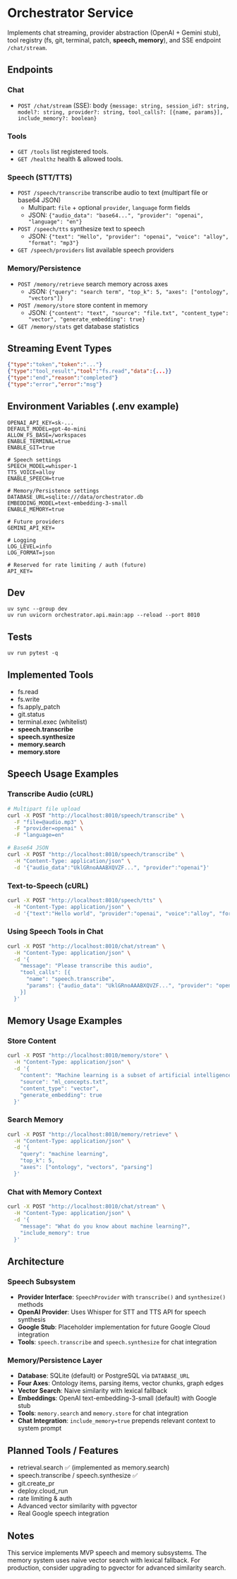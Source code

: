 # Orchestrator Service

Implements chat streaming, provider abstraction (OpenAI + Gemini stub), tool registry (fs, git, terminal, patch, **speech, memory**), and SSE endpoint `/chat/stream`.

## Endpoints

### Chat
- `POST /chat/stream` (SSE): body `{message: string, session_id?: string, model?: string, provider?: string, tool_calls?: [{name, params}], include_memory?: boolean}`

### Tools
- `GET /tools` list registered tools.
- `GET /healthz` health & allowed tools.

### Speech (STT/TTS)
- `POST /speech/transcribe` transcribe audio to text (multipart file or base64 JSON)
  - Multipart: `file` + optional `provider`, `language` form fields
  - JSON: `{"audio_data": "base64...", "provider": "openai", "language": "en"}`
- `POST /speech/tts` synthesize text to speech
  - JSON: `{"text": "Hello", "provider": "openai", "voice": "alloy", "format": "mp3"}`
- `GET /speech/providers` list available speech providers

### Memory/Persistence
- `POST /memory/retrieve` search memory across axes
  - JSON: `{"query": "search term", "top_k": 5, "axes": ["ontology", "vectors"]}`
- `POST /memory/store` store content in memory
  - JSON: `{"content": "text", "source": "file.txt", "content_type": "vector", "generate_embedding": true}`
- `GET /memory/stats` get database statistics

## Streaming Event Types
```json
{"type":"token","token":"..."}
{"type":"tool_result","tool":"fs.read","data":{...}}
{"type":"end","reason":"completed"}
{"type":"error","error":"msg"}
```

## Environment Variables (.env example)
```
OPENAI_API_KEY=sk-...
DEFAULT_MODEL=gpt-4o-mini
ALLOW_FS_BASE=/workspaces
ENABLE_TERMINAL=true
ENABLE_GIT=true

# Speech settings
SPEECH_MODEL=whisper-1
TTS_VOICE=alloy
ENABLE_SPEECH=true

# Memory/Persistence settings
DATABASE_URL=sqlite:///data/orchestrator.db
EMBEDDING_MODEL=text-embedding-3-small
ENABLE_MEMORY=true

# Future providers
GEMINI_API_KEY=

# Logging
LOG_LEVEL=info
LOG_FORMAT=json

# Reserved for rate limiting / auth (future)
API_KEY=
```

## Dev
```
uv sync --group dev
uv run uvicorn orchestrator.api.main:app --reload --port 8010
```

## Tests
```
uv run pytest -q
```

## Implemented Tools
- fs.read
- fs.write
- fs.apply_patch
- git.status
- terminal.exec (whitelist)
- **speech.transcribe**
- **speech.synthesize**
- **memory.search**
- **memory.store**

## Speech Usage Examples

### Transcribe Audio (cURL)
```bash
# Multipart file upload
curl -X POST "http://localhost:8010/speech/transcribe" \
  -F "file=@audio.mp3" \
  -F "provider=openai" \
  -F "language=en"

# Base64 JSON
curl -X POST "http://localhost:8010/speech/transcribe" \
  -H "Content-Type: application/json" \
  -d '{"audio_data":"UklGRnoAAABXQVZF...", "provider":"openai"}'
```

### Text-to-Speech (cURL)
```bash
curl -X POST "http://localhost:8010/speech/tts" \
  -H "Content-Type: application/json" \
  -d '{"text":"Hello world", "provider":"openai", "voice":"alloy", "format":"mp3"}'
```

### Using Speech Tools in Chat
```bash
curl -X POST "http://localhost:8010/chat/stream" \
  -H "Content-Type: application/json" \
  -d '{
    "message": "Please transcribe this audio",
    "tool_calls": [{
      "name": "speech.transcribe",
      "params": {"audio_data": "UklGRnoAAABXQVZF...", "provider": "openai"}
    }]
  }'
```

## Memory Usage Examples

### Store Content
```bash
curl -X POST "http://localhost:8010/memory/store" \
  -H "Content-Type: application/json" \
  -d '{
    "content": "Machine learning is a subset of artificial intelligence",
    "source": "ml_concepts.txt",
    "content_type": "vector",
    "generate_embedding": true
  }'
```

### Search Memory
```bash
curl -X POST "http://localhost:8010/memory/retrieve" \
  -H "Content-Type: application/json" \
  -d '{
    "query": "machine learning",
    "top_k": 5,
    "axes": ["ontology", "vectors", "parsing"]
  }'
```

### Chat with Memory Context
```bash
curl -X POST "http://localhost:8010/chat/stream" \
  -H "Content-Type: application/json" \
  -d '{
    "message": "What do you know about machine learning?",
    "include_memory": true
  }'
```

## Architecture

### Speech Subsystem
- **Provider Interface**: `SpeechProvider` with `transcribe()` and `synthesize()` methods
- **OpenAI Provider**: Uses Whisper for STT and TTS API for speech synthesis
- **Google Stub**: Placeholder implementation for future Google Cloud integration
- **Tools**: `speech.transcribe` and `speech.synthesize` for chat integration

### Memory/Persistence Layer
- **Database**: SQLite (default) or PostgreSQL via `DATABASE_URL`
- **Four Axes**: Ontology items, parsing items, vector chunks, graph edges
- **Vector Search**: Naive similarity with lexical fallback
- **Embeddings**: OpenAI text-embedding-3-small (default) with Google stub
- **Tools**: `memory.search` and `memory.store` for chat integration
- **Chat Integration**: `include_memory=true` prepends relevant context to system prompt

## Planned Tools / Features
- retrieval.search ✅ (implemented as memory.search)
- speech.transcribe / speech.synthesize ✅
- git.create_pr
- deploy.cloud_run
- rate limiting & auth
- Advanced vector similarity with pgvector
- Real Google speech integration

## Notes
This service implements MVP speech and memory subsystems. The memory system uses naive vector search with lexical fallback. For production, consider upgrading to pgvector for advanced similarity search.
